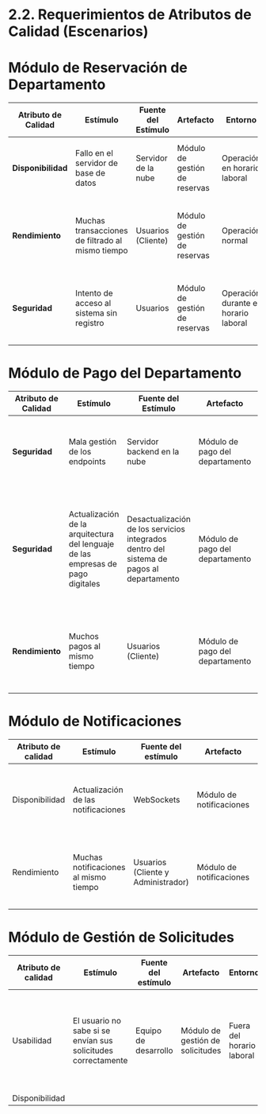 # 2.2. Requerimientos de Atributos de Calidad (Escenarios)

# Módulo de Reservación de Departamento

| Atributo de Calidad | Estímulo | Fuente del Estímulo | Artefacto | Entorno | Respuesta | Medida de Respuesta |
|---------------------|----------|---------------------|-----------|---------|-----------|---------------------|
| **Disponibilidad**   | Fallo en el servidor de base de datos | Servidor de la nube | Módulo de gestión de reservas | Operación en horario laboral | El sistema pasa a un servidor de respaldo | El sistema debe estar disponible el 99% del tiempo del año. |
| **Rendimiento**      | Muchas transacciones de filtrado al mismo tiempo | Usuarios (Cliente) | Módulo de gestión de reservas | Operación normal | Se utilizan colas para las transacciones y no sobrecargar el servidor | El sistema no se cuelga y los usuarios pueden seguir reservando |
| **Seguridad**        | Intento de acceso al sistema sin registro | Usuarios | Módulo de gestión de reservas | Operación durante el horario laboral | El sistema debe evitar ataques de inyección SQL | El sistema genera alertas automáticas de la vulneración del sistema. |

# Módulo de Pago del Departamento

| Atributo de Calidad | Estímulo | Fuente del Estímulo | Artefacto | Entorno | Respuesta | Medida de Respuesta |
|---------------------|----------|---------------------|-----------|---------|-----------|---------------------|
| **Seguridad**        | Mala gestión de los endpoints | Servidor backend en la nube | Módulo de pago del departamento | Operación fuera del horario laboral | El sistema pasa a un servidor de respaldo | Los datos del sistema se deben asegurar en un 99% |
| **Seguridad**        | Actualización de la arquitectura del lenguaje de las empresas de pago digitales | Desactualización de los servicios integrados dentro del sistema de pagos al departamento | Módulo de pago del departamento | Operación durante el horario laboral | Se actualiza la codificación de los servicios de pago con respaldo de la empresa de pagos | El sistema realiza todos los pagos de manera segura sin que se filtren datos sensibles de los usuarios |
| **Rendimiento**      | Muchos pagos al mismo tiempo | Usuarios (Cliente) | Módulo de pago del departamento | Operación normal | Se utilizan particiones del servidor para evitar sobrecarga | El sistema no se cuelga y los usuarios pueden seguir pagando |

# Módulo de Notificaciones

| Atributo de calidad | Estímulo                            | Fuente del estímulo | Artefacto               | Entorno                  | Respuesta                                                                 | Medida de respuesta                        |
|---------------------|------------------------------------|---------------------|-------------------------|--------------------------|----------------------------------------------------------------------------|--------------------------------------------|
| Disponibilidad      | Actualización de las notificaciones| WebSockets           | Módulo de notificaciones | Fuera del horario laboral | Se modifica el sistema de notificaciones y el master se actualiza a fin de mes | Las notificaciones responden correctamente y en el momento correcto |
| Rendimiento         | Muchas notificaciones al mismo tiempo | Usuarios (Cliente y Administrador) | Módulo de notificaciones | Operación durante el horario laboral | Se gestiona el tiempo de aparición de las notificaciones para evitar sobrecarga | Las notificaciones funcionan de manera eficiente |

# Módulo de Gestión de Solicitudes

| Atributo de calidad | Estímulo                            | Fuente del estímulo | Artefacto                | Entorno                  | Respuesta                                                             | Medida de respuesta                                |
|---------------------|------------------------------------|---------------------|--------------------------|--------------------------|------------------------------------------------------------------------|----------------------------------------------------|
| Usabilidad          | El usuario no sabe si se envían sus solicitudes correctamente | Equipo de desarrollo   | Módulo de gestión de solicitudes | Fuera del horario laboral | Se modifica la interfaz para mostrar un ícono si la solicitud fue enviada y otro si no | El usuario sabe cuándo su solicitud ha sido enviada y cuándo no |
| Disponibilidad      |                                    |                     |                          |                          |                                                                        |                                                    |